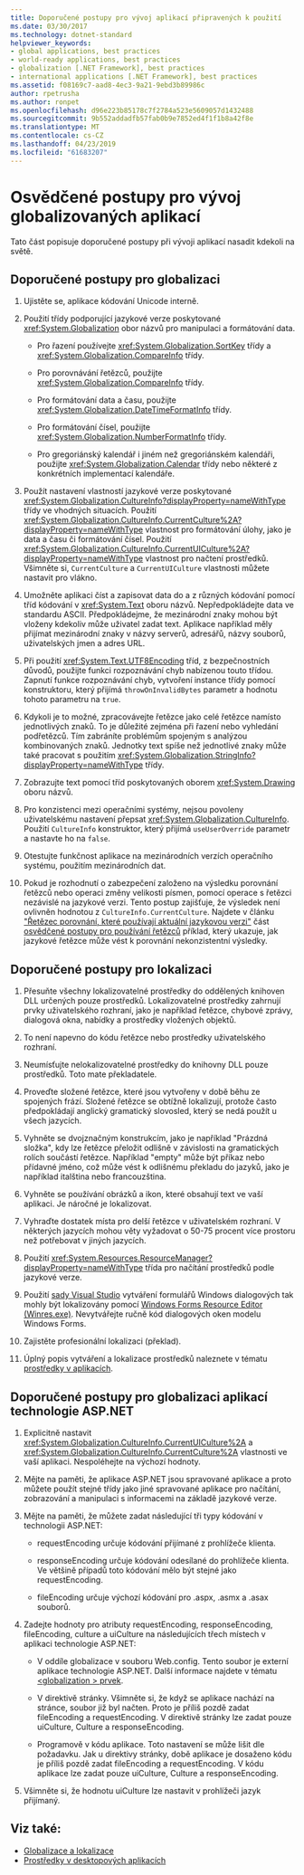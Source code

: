 ```yaml
---
title: Doporučené postupy pro vývoj aplikací připravených k použití
ms.date: 03/30/2017
ms.technology: dotnet-standard
helpviewer_keywords:
- global applications, best practices
- world-ready applications, best practices
- globalization [.NET Framework], best practices
- international applications [.NET Framework], best practices
ms.assetid: f08169c7-aad8-4ec3-9a21-9ebd3b89986c
author: rpetrusha
ms.author: ronpet
ms.openlocfilehash: d96e223b85178c7f2784a523e5609057d1432488
ms.sourcegitcommit: 9b552addadfb57fab0b9e7852ed4f1f1b8a42f8e
ms.translationtype: MT
ms.contentlocale: cs-CZ
ms.lasthandoff: 04/23/2019
ms.locfileid: "61683207"
---
```

# <a name="best-practices-for-developing-world-ready-applications"></a>Osvědčené postupy pro vývoj globalizovaných aplikací

Tato část popisuje doporučené postupy při vývoji aplikací nasadit kdekoli na světě.

## <a name="globalization-best-practices"></a>Doporučené postupy pro globalizaci

1. Ujistěte se, aplikace kódování Unicode interně.

2. Použití třídy podporující jazykové verze poskytované <xref:System.Globalization> obor názvů pro manipulaci a formátování data.

    - Pro řazení používejte <xref:System.Globalization.SortKey> třídy a <xref:System.Globalization.CompareInfo> třídy.

    - Pro porovnávání řetězců, použijte <xref:System.Globalization.CompareInfo> třídy.

    - Pro formátování data a času, použijte <xref:System.Globalization.DateTimeFormatInfo> třídy.

    - Pro formátování čísel, použijte <xref:System.Globalization.NumberFormatInfo> třídy.

    - Pro gregoriánský kalendář i jiném než gregoriánském kalendáři, použijte <xref:System.Globalization.Calendar> třídy nebo některé z konkrétních implementací kalendáře.

3. Použít nastavení vlastností jazykové verze poskytované <xref:System.Globalization.CultureInfo?displayProperty=nameWithType> třídy ve vhodných situacích. Použití <xref:System.Globalization.CultureInfo.CurrentCulture%2A?displayProperty=nameWithType> vlastnost pro formátování úlohy, jako je data a času či formátování čísel. Použití <xref:System.Globalization.CultureInfo.CurrentUICulture%2A?displayProperty=nameWithType> vlastnost pro načtení prostředků. Všimněte si, `CurrentCulture` a `CurrentUICulture` vlastnosti můžete nastavit pro vlákno.

4. Umožněte aplikaci číst a zapisovat data do a z různých kódování pomocí tříd kódování v <xref:System.Text> oboru názvů. Nepředpokládejte data ve standardu ASCII. Předpokládejme, že mezinárodní znaky mohou být vloženy kdekoliv může uživatel zadat text. Aplikace například měly přijímat mezinárodní znaky v názvy serverů, adresářů, názvy souborů, uživatelských jmen a adres URL.

5. Při použití <xref:System.Text.UTF8Encoding> tříd, z bezpečnostních důvodů, použijte funkci rozpoznávání chyb nabízenou touto třídou. Zapnutí funkce rozpoznávání chyb, vytvoření instance třídy pomocí konstruktoru, který přijímá `throwOnInvalidBytes` parametr a hodnotu tohoto parametru na `true`.

6. Kdykoli je to možné, zpracovávejte řetězce jako celé řetězce namísto jednotlivých znaků. To je důležité zejména při řazení nebo vyhledání podřetězců. Tím zabráníte problémům spojeným s analýzou kombinovaných znaků. Jednotky text spíše než jednotlivé znaky může také pracovat s použitím <xref:System.Globalization.StringInfo?displayProperty=nameWithType> třídy.

7. Zobrazujte text pomocí tříd poskytovaných oborem <xref:System.Drawing> oboru názvů.

8. Pro konzistenci mezi operačními systémy, nejsou povoleny uživatelskému nastavení přepsat <xref:System.Globalization.CultureInfo>. Použití `CultureInfo` konstruktor, který přijímá `useUserOverride` parametr a nastavte ho na `false`.

9. Otestujte funkčnost aplikace na mezinárodních verzích operačního systému, použitím mezinárodních dat.

10. Pokud je rozhodnutí o zabezpečení založeno na výsledku porovnání řetězců nebo operaci změny velikosti písmen, pomocí operace s řetězci nezávislé na jazykové verzi. Tento postup zajišťuje, že výsledek není ovlivněn hodnotou z `CultureInfo.CurrentCulture`. Najdete v článku ["Řetězec porovnání, které používají aktuální jazykovou verzi"](../../../docs/standard/base-types/best-practices-strings.md#string-comparisons-that-use-the-current-culture) část [osvědčené postupy pro používání řetězců](../../../docs/standard/base-types/best-practices-strings.md) příklad, který ukazuje, jak jazykové řetězce může vést k porovnání nekonzistentní výsledky.

## <a name="localization-best-practices"></a>Doporučené postupy pro lokalizaci

1. Přesuňte všechny lokalizovatelné prostředky do oddělených knihoven DLL určených pouze prostředků. Lokalizovatelné prostředky zahrnují prvky uživatelského rozhraní, jako je například řetězce, chybové zprávy, dialogová okna, nabídky a prostředky vložených objektů.

2. To není napevno do kódu řetězce nebo prostředky uživatelského rozhraní.

3. Neumísťujte nelokalizovatelné prostředky do knihovny DLL pouze prostředků. Toto mate překladatele.

4. Proveďte složené řetězce, které jsou vytvořeny v době běhu ze spojených frází. Složené řetězce se obtížně lokalizují, protože často předpokládají anglický gramatický slovosled, který se nedá použít u všech jazycích.

5. Vyhněte se dvojznačným konstrukcím, jako je například "Prázdná složka", kdy lze řetězce přeložit odlišně v závislosti na gramatických rolích součástí řetězce. Například "empty" může být příkaz nebo přídavné jméno, což může vést k odlišnému překladu do jazyků, jako je například italština nebo francouzština.

6. Vyhněte se používání obrázků a ikon, které obsahují text ve vaší aplikaci. Je náročné je lokalizovat.

7. Vyhraďte dostatek místa pro delší řetězce v uživatelském rozhraní. V některých jazycích mohou věty vyžadovat o 50-75 procent více prostoru než potřebovat v jiných jazycích.

8. Použití <xref:System.Resources.ResourceManager?displayProperty=nameWithType> třída pro načítání prostředků podle jazykové verze.

9. Použití [sady Visual Studio](https://visualstudio.microsoft.com/vs/?utm_medium=microsoft&utm_source=docs.microsoft.com&utm_campaign=inline+link) vytváření formulářů Windows dialogových tak mohly být lokalizovány pomocí [Windows Forms Resource Editor (Winres.exe)](../../../docs/framework/tools/winres-exe-windows-forms-resource-editor.md). Nevytvářejte ručně kód dialogových oken modelu Windows Forms.

10. Zajistěte profesionální lokalizaci (překlad).

11. Úplný popis vytváření a lokalizace prostředků naleznete v tématu [prostředky v aplikacích](../../../docs/framework/resources/index.md).

## <a name="globalization-best-practices-for-aspnet-applications"></a>Doporučené postupy pro globalizaci aplikací technologie ASP.NET

1. Explicitně nastavit <xref:System.Globalization.CultureInfo.CurrentUICulture%2A> a <xref:System.Globalization.CultureInfo.CurrentCulture%2A> vlastnosti ve vaší aplikaci. Nespoléhejte na výchozí hodnoty.

2. Mějte na paměti, že aplikace ASP.NET jsou spravované aplikace a proto můžete použít stejné třídy jako jiné spravované aplikace pro načítání, zobrazování a manipulaci s informacemi na základě jazykové verze.

3. Mějte na paměti, že můžete zadat následující tři typy kódování v technologii ASP.NET:

    - requestEncoding určuje kódování přijímané z prohlížeče klienta.

    - responseEncoding určuje kódování odesílané do prohlížeče klienta. Ve většině případů toto kódování mělo být stejné jako requestEncoding.

    - fileEncoding určuje výchozí kódování pro .aspx, .asmx a .asax souborů.

4. Zadejte hodnoty pro atributy requestEncoding, responseEncoding, fileEncoding, culture a uiCulture na následujících třech místech v aplikaci technologie ASP.NET:

    - V oddíle globalizace v souboru Web.config. Tento soubor je externí aplikace technologie ASP.NET. Další informace najdete v tématu [ \<globalization > prvek](https://docs.microsoft.com/previous-versions/dotnet/netframework-4.0/hy4kkhe0(v=vs.100)).

    - V direktivě stránky. Všimněte si, že když se aplikace nachází na stránce, soubor již byl načten. Proto je příliš pozdě zadat fileEncoding a requestEncoding. V direktivě stránky lze zadat pouze uiCulture, Culture a responseEncoding.

    - Programově v kódu aplikace. Toto nastavení se může lišit dle požadavku. Jak u direktivy stránky, době aplikace je dosaženo kódu je příliš pozdě zadat fileEncoding a requestEncoding. V kódu aplikace lze zadat pouze uiCulture, Culture a responseEncoding.

5. Všimněte si, že hodnotu uiCulture lze nastavit v prohlížeči jazyk přijímaný.

## <a name="see-also"></a>Viz také:

- [Globalizace a lokalizace](../../../docs/standard/globalization-localization/index.md)
- [Prostředky v desktopových aplikacích](../../../docs/framework/resources/index.md)
